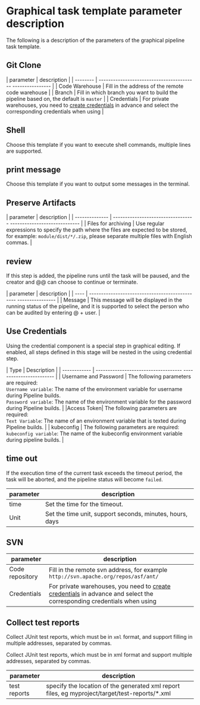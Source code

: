 # Graphical task template parameter description

The following is a description of the parameters of the graphical pipeline task template.

## Git Clone

| parameter | description |
| -------- | ----------------------------------------- ---------------- |
| Code Warehouse | Fill in the address of the remote code warehouse |
| Branch | Fill in which branch you want to build the pipeline based on, the default is `master` |
| Credentials | For private warehouses, you need to [create credentials](../credentials.md) in advance and select the corresponding credentials when using |

## Shell

Choose this template if you want to execute shell commands, multiple lines are supported.

## print message

Choose this template if you want to output some messages in the terminal.

## Preserve Artifacts

| parameter | description |
| -------------- | ---------------------------------- ----------------------------- |
| Files for archiving | Use regular expressions to specify the path where the files are expected to be stored, for example: `module/dist/*/.zip`, please separate multiple files with English commas. |

## review

If this step is added, the pipeline runs until the task will be paused, and the creator and @@ can choose to continue or terminate.

| parameter | description |
| ---- | ----------------------------------------------- ---------------- |
| Message | This message will be displayed in the running status of the pipeline, and it is supported to select the person who can be audited by entering @ + user. |

## Use Credentials

Using the credential component is a special step in graphical editing. If enabled, all steps defined in this stage will be nested in the using credential step.

| Type | Description |
| ------------ | ------------------------------------ ------------------------ |
| Username and Password | The following parameters are required:<br /> `Username variable`: The name of the environment variable for username during Pipeline builds. <br />`Password variable`: The name of the environment variable for the password during Pipeline builds. |
|Access Token| The following parameters are required:<br />`Text Variable`: The name of an environment variable that is texted during Pipeline builds. |
| kubeconfig | The following parameters are required:<br /> `kubeconfig variable`: The name of the kubeconfig environment variable during pipeline builds. |

## time out

If the execution time of the current task exceeds the timeout period, the task will be aborted, and the pipeline status will become `failed`.

| parameter | description |
| ---- | ----------------------------------------- |
| time | Set the time for the timeout. |
| Unit | Set the time unit, support seconds, minutes, hours, days |

## SVN

| parameter | description |
| --- | --- |
| Code repository | Fill in the remote svn address, for example `http://svn.apache.org/repos/asf/ant/` |
| Credentials | For private warehouses, you need to [create credentials](../credentials.md) in advance and select the corresponding credentials when using |

## Collect test reports

Collect JUnit test reports, which must be in `xml` format, and support filling in multiple addresses, separated by commas.

Collect JUnit test reports, which must be in xml format and support multiple addresses, separated by commas.

| parameter | description |
| --- | --- |
| test reports | specify the location of the generated xml report files, eg myproject/target/test-reports/*.xml |